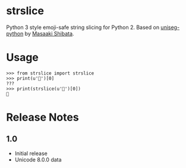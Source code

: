 # strslice

Python 3 style emoji-safe string slicing for Python 2. Based on 
[uniseg-python](https://pypi.python.org/pypi/uniseg/) by 
[Masaaki Shibata](http://emptypage.jp/).

# Usage

```
>>> from strslice import strslice
>>> print(u'🏩')[0]
???
>>> print(strslice(u'🏩')[0])
🏩
```

# Release Notes

## 1.0

* Initial release
* Unicode 8.0.0 data